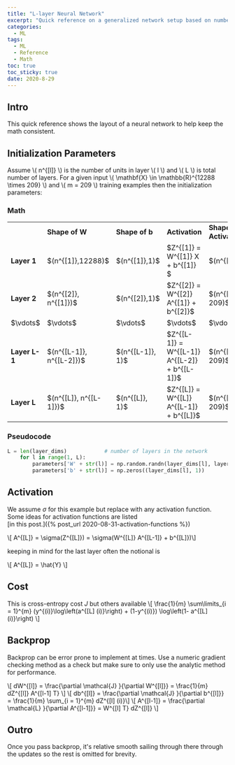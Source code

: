 ```yaml
---
title: "L-layer Neural Network" 
excerpt: "Quick reference on a generalized network setup based on number of layers"
categories:
  - ML
tags:
  - ML
  - Reference
  - Math
toc: true
toc_sticky: true
date: 2020-8-29
---
```

<script>
MathJax = {
  tex: {
    inlineMath: [['$', '$'], ['\\(', '\\)']],
    displayMath: [ ['$$', '$$'], ['\\[', '\\]'] ],
  },
  svg: {
    fontCache: 'global'
  }
};
</script>
<script type="text/javascript" id="MathJax-script" async
  src="https://cdn.jsdelivr.net/npm/mathjax@3/es5/tex-svg.js">
</script>

## Intro
This quick reference shows the layout of a neural network to help keep the math consistent.

## Initialization Parameters
Assume \\( n^{[l]} \\) is the number of units in layer \\( l \\) and \\( L \\) is total number of layers. For a given input \\( \mathbf{X} \in \mathbb{R}^{12288 \times 209} \\) and \\( m = 209 \\) training examples then the initialization parameters:

### Math
<div markdown='1'>
<table style="width:100%">
<tbody>
  <tr>
    <td> </td>
    <td><b>Shape of W</b> </td>
    <td><b>Shape of b</b> </td>
    <td><b>Activation</b> </td>
    <td><b>Shape of Activation</b> </td>
  </tr>
  <tr>
    <td><b>Layer 1</b> </td>
    <td> $(n^{[1]},12288)$ </td>
    <td> $(n^{[1]},1)$ </td>
    <td> $Z^{[1]} = W^{[1]} X + b^{[1]} $ </td>
    <td> $(n^{[1]},209)$ </td>
  </tr>
  <tr>
    <td><b>Layer 2</b> </td>
    <td> $(n^{[2]}, n^{[1]})$ </td>
    <td> $(n^{[2]},1)$ </td>
    <td>$Z^{[2]} = W^{[2]} A^{[1]} + b^{[2]}$ </td>
    <td> $(n^{[2]}, 209)$ </td>
  </tr>
  <tr>
    <td> $\vdots$ </td>
    <td> $\vdots$ </td>
    <td> $\vdots$ </td>
    <td> $\vdots$</td>
    <td> $\vdots$ </td>
  </tr>
  <tr>
    <td><b>Layer L-1</b> </td>
    <td> $(n^{[L-1]}, n^{[L-2]})$ </td>
    <td> $(n^{[L-1]}, 1)$ </td>
    <td>$Z^{[L-1]} = W^{[L-1]} A^{[L-2]} + b^{[L-1]}$ </td>
    <td> $(n^{[L-1]}, 209)$ </td>
  </tr>
  <tr>
    <td><b>Layer L</b> </td>
    <td> $(n^{[L]}, n^{[L-1]})$ </td>
    <td> $(n^{[L]}, 1)$ </td>
    <td> $Z^{[L]} = W^{[L]} A^{[L-1]} + b^{[L]}$</td>
    <td> $(n^{[L]}, 209)$ </td>
  </tr>
  </tbody>
</table>
</div>

### Pseudocode
```python
L = len(layer_dims)            # number of layers in the network
    for l in range(1, L):
        parameters['W' + str(l)] = np.random.randn(layer_dims[l], layer_dims[l-1]) * 0.01
        parameters['b' + str(l)] = np.zeros((layer_dims[l], 1))
```

## Activation
We assume $\sigma$ for this example but replace with any activation function. Some ideas for activation functions are listed  
[in this post.]({% post_url 2020-08-31-activation-functions %})

\\[  A^{[L]} = \sigma(Z^{[L]}) = \sigma(W^{[L]} A^{[L-1]} + b^{[L]})\\]

keeping in mind for the last layer often the notional is

\\[ A^{[L]} = \hat{Y} \\]


## Cost
This is cross-entropy cost $J$ but others available
\\[ \frac{1}{m} \sum\limits_{i = 1}^{m} (y^{(i)}\log\left(a^{[L] (i)}\right) + (1-y^{(i)}) \log\left(1- a^{[L] (i)}\right) \\]

## Backprop
Backprop can be error prone to implement at times. Use a numeric gradient checking method as a check but make sure to only use the analytic method for performance.

\\[ dW^{[l]} = \frac{\partial \mathcal{J} }{\partial W^{[l]}} = \frac{1}{m} dZ^{[l]} A^{[l-1] T}  \\]
\\[  db^{[l]} = \frac{\partial \mathcal{J} }{\partial b^{[l]}} = \frac{1}{m} \sum_{i = 1}^{m} dZ^{[l] (i)}\\]
\\[  A^{[l-1]} = \frac{\partial \mathcal{L} }{\partial A^{[l-1]}} = W^{[l] T} dZ^{[l]} \\]

## Outro
Once you pass backprop, it's relative smooth sailing through there through the updates so the rest is omitted for brevity.